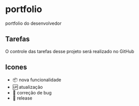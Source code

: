 # portfolio

portfolio do desenvolvedor

## Tarefas

O controle das tarefas desse projeto será realizado no GitHub

## Icones

- :package: nova funcionalidade
- :up: atualização
- :wrench: correção de bug
- :checkered_flag: release